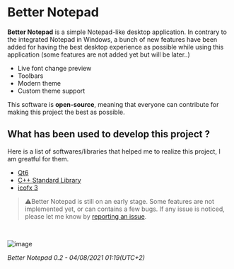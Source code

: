 # Better Notepad
**Better Notepad** is a simple Notepad-like desktop application. In contrary to the integrated Notepad in Windows, a bunch of new features have been added for having the best desktop experience as possible while using this application (some features are not added yet but will be later..)
- Live font change preview
- Toolbars
- Modern theme
- Custom theme support

This software is **open-source**, meaning that everyone can contribute for making this project the best as possible.

## What has been used to develop this project ?
Here is a list of softwares/libraries that helped me to realize this project, I am greatful for them.
- [Qt6](https://qt.io/)
- [C++ Standard Library](https://isocpp.org/)
- [icofx 3](https://icofx.ro/)
>⚠Better Notepad is still on an early stage. Some features are not implemented yet, or can contains a few bugs. If any issue is noticed, please let me know by [reporting an       issue](https://github.com/chadribleu/better-notepad/issues).

<br/>

![image](https://user-images.githubusercontent.com/46863870/130531062-f132da84-aa1c-4dd9-a844-81e09d17a480.png)

*Better Notepad 0.2 - 04/08/2021 01:19(UTC+2)*
